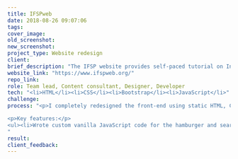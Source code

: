 ```yaml
---
title: IFSPweb
date: 2018-08-26 09:07:06
tags:
cover_image:
old_screenshot:
new_screenshot:
project_type: Website redesign
client:
brief_description: "The IFSP website provides self-paced tutorial on Individualized Family Service Plan aimed at social professionals and families around Nebraska. This was my first project of completely redesigning a website from ground up. The preexisting site was Flash-based and had to be converted into HTML as major evergreen browsers were dropping their Flash support at the time."
website_link: "https://www.ifspweb.org/"
repo_link:
role: Team lead, Content consultant, Designer, Developer
tech: "<li>HTML</li><li>CSS</li><li>Bootstrap</li><li>JavaScript</li>"
challenge:
process: "<p>I completely redesigned the front-end using static HTML, CSS and JS while still keeping the PHP backend. I also improved the navigation and flow of the website based on UX best practices such as a clear content focus on each page, an intuitive, task-oriented Information Architecture and navigation bar, and a clear Call To Action on the homepage. </p>

<p>Key features:</p>
<ul><li>Wrote custom vanilla JavaScript code for the hamburger and search button toggle buttons that has different behavior on desktop and mobile.</li></ul>
"
result:
client_feedback:
---
```

